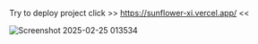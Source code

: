 Try to deploy project click >> https://sunflower-xi.vercel.app/ <<


![Screenshot 2025-02-25 013534](https://github.com/user-attachments/assets/735faa39-0c2b-40b8-84d3-194bbc26238b)
